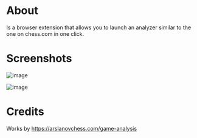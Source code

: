# About
Is a browser extension that allows you to launch an analyzer similar to the one on chess.com in one click.
# Screenshots
![image](https://github.com/user-attachments/assets/14a0b495-eaa3-4828-a968-9ff95536e22b) 

![image](https://github.com/user-attachments/assets/93585568-af0f-4a38-9c9b-3d45dfcf0f82)
# Credits
Works by https://arslanovchess.com/game-analysis
